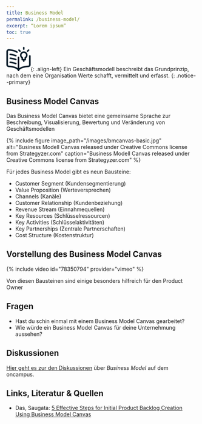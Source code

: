 ```yaml
---
title: Business Model
permalink: /business-model/
excerpt: “Lorem ipsum”
toc: true
---
```




![image-left][image-1]{: .align-left}
Ein Geschäftsmodell beschreibt das Grundprinzip, nach dem eine Organisation  Werte schafft, vermittelt und erfasst.
{: .notice--primary}

## Business Model Canvas

Das Business Model Canvas bietet eine gemeinsame Sprache zur Beschreibung, Visualisierung, Bewertung und Veränderung von Geschäftsmodellen

{% include figure image_path="/images/bmcanvas-basic.jpg" alt="Business Modell Canvas released under Creative Commons license from  Strategyzer.com" caption="Business Modell Canvas released under Creative Commons license from  Strategyzer.com" %}


Für jedes Business Model gibt es neun Bausteine:

* Customer Segment (Kundensegmentierung)
* Value Proposition (Werteversprechen)
* Channels (Kanäle)
* Customer Relationship (Kundenbeziehung)
* Revenue Stream (Einnahmequellen)
* Key Resources (Schlüsselressourcen)
* Key Activities (Schlüsselaktivitäten)
* Key Partnerships (Zentrale Partnerschaften)
* Cost Structure (Kostenstruktur)

## Vorstellung des Business Model Canvas
{% include video id="78350794" provider="vimeo" %}

Von diesen Bausteinen sind einige besonders hilfreich für den Product Owner

## Fragen

* Hast du schin einmal mit einem Business Model Canvas gearbeitet?
* Wie würde ein Business Model Canvas für deine Unternehmung aussehen?

## Diskussionen

[Hier geht es zur den Diskussionen][1] über *Business Model* auf dem oncampus.

## Links, Literatur & Quellen

* Das, Saugata: [5 Effective Steps for Initial Product Backlog Creation Using Business Model Canvas][2] 



[1]:	https://www.oncampus.de/course/weiterbildung/moocs/apomooc/section-2/47626-handbuch-business-model "oncampus Forum zu Business Model"
[2]:	https://www.saugatadas.net/post/5-effective-steps-for-initial-product-backlog-creation-using-business-model-canvas

[image-1]:	/assets/images/read-light-idea.png


 
